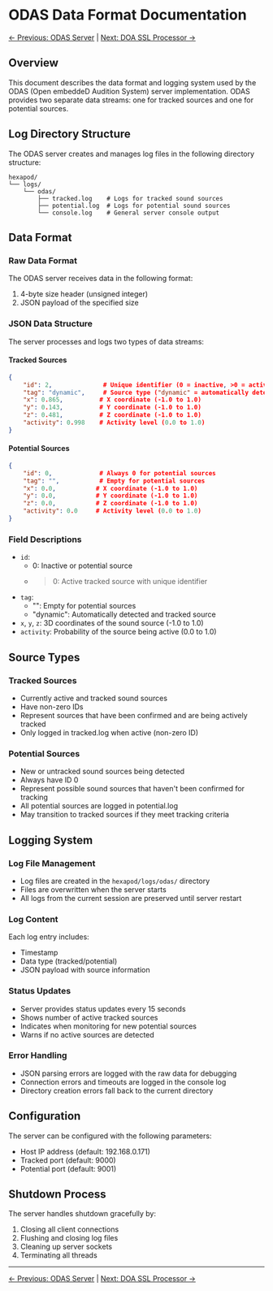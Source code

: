 # ODAS Data Format Documentation

[← Previous: ODAS Server](odas_server.md) | [Next: DOA SSL Processor →](doa_ssl_processor.md)

## Overview
This document describes the data format and logging system used by the ODAS (Open embeddeD Audition System) server implementation. ODAS provides two separate data streams: one for tracked sources and one for potential sources.

## Log Directory Structure
The ODAS server creates and manages log files in the following directory structure:

```
hexapod/
└── logs/
    └── odas/
        ├── tracked.log    # Logs for tracked sound sources
        ├── potential.log  # Logs for potential sound sources
        └── console.log    # General server console output
```

## Data Format

### Raw Data Format
The ODAS server receives data in the following format:
1. 4-byte size header (unsigned integer)
2. JSON payload of the specified size

### JSON Data Structure
The server processes and logs two types of data streams:

#### Tracked Sources
```json
{
    "id": 2,              # Unique identifier (0 = inactive, >0 = active)
    "tag": "dynamic",     # Source type ("dynamic" = automatically detected)
    "x": 0.865,          # X coordinate (-1.0 to 1.0)
    "y": 0.143,          # Y coordinate (-1.0 to 1.0)
    "z": 0.481,          # Z coordinate (-1.0 to 1.0)
    "activity": 0.998    # Activity level (0.0 to 1.0)
}
```

#### Potential Sources
```json
{
    "id": 0,             # Always 0 for potential sources
    "tag": "",           # Empty for potential sources
    "x": 0.0,           # X coordinate (-1.0 to 1.0)
    "y": 0.0,           # Y coordinate (-1.0 to 1.0)
    "z": 0.0,           # Z coordinate (-1.0 to 1.0)
    "activity": 0.0     # Activity level (0.0 to 1.0)
}
```

### Field Descriptions
- `id`: 
  - 0: Inactive or potential source
  - >0: Active tracked source with unique identifier
- `tag`: 
  - "": Empty for potential sources
  - "dynamic": Automatically detected and tracked source
- `x`, `y`, `z`: 3D coordinates of the sound source (-1.0 to 1.0)
- `activity`: Probability of the source being active (0.0 to 1.0)

## Source Types

### Tracked Sources
- Currently active and tracked sound sources
- Have non-zero IDs
- Represent sources that have been confirmed and are being actively tracked
- Only logged in tracked.log when active (non-zero ID)

### Potential Sources
- New or untracked sound sources being detected
- Always have ID 0
- Represent possible sound sources that haven't been confirmed for tracking
- All potential sources are logged in potential.log
- May transition to tracked sources if they meet tracking criteria

## Logging System

### Log File Management
- Log files are created in the `hexapod/logs/odas/` directory
- Files are overwritten when the server starts
- All logs from the current session are preserved until server restart

### Log Content
Each log entry includes:
- Timestamp
- Data type (tracked/potential)
- JSON payload with source information

### Status Updates
- Server provides status updates every 15 seconds
- Shows number of active tracked sources
- Indicates when monitoring for new potential sources
- Warns if no active sources are detected

### Error Handling
- JSON parsing errors are logged with the raw data for debugging
- Connection errors and timeouts are logged in the console log
- Directory creation errors fall back to the current directory



## Configuration
The server can be configured with the following parameters:
- Host IP address (default: 192.168.0.171)
- Tracked port (default: 9000)
- Potential port (default: 9001)

## Shutdown Process
The server handles shutdown gracefully by:
1. Closing all client connections
2. Flushing and closing log files
3. Cleaning up server sockets
4. Terminating all threads

---

[← Previous: ODAS Server](odas_server.md) | [Next: DOA SSL Processor →](doa_ssl_processor.md) 